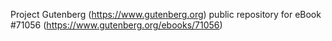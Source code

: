 Project Gutenberg (https://www.gutenberg.org) public repository for eBook #71056 (https://www.gutenberg.org/ebooks/71056)
